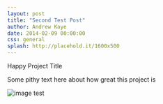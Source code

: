 ```yaml
---
layout: post
title: "Second Test Post"
author: Andrew Kaye
date: 2014-02-09 00:00:00
css: general
splash: http://placehold.it/1600x500
---
```


Happy Project Title

Some pithy text here about how great this project is

![image test](https://www.google.com/images/srpr/logo11w.png "google")




